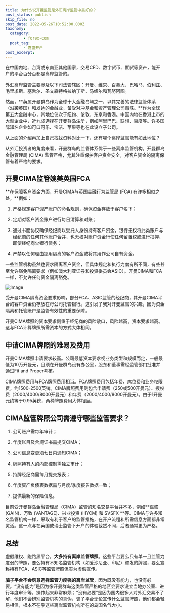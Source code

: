 ```yaml
---
title: 为什么说开曼监管是外汇离岸监管中最好的？
post_status: publish
skip_file: no
post_date: 2022-05-26T10:52:00.000Z
taxonomy:
  category:
        - forex-com
  post_tag:
        - 嘉盛开户
post_excerpt: 
---
```

在中国内地、台湾或东南亚其他国家，交易CFD、数字货币、期货等资产，能开户的平台百分百都是离岸监管的。

外汇离岸监管主要涉及以下司法管辖区：开曼、维京、百慕大、巴哈马、伯利兹、毛里求斯、塞舌尔、圣文森特格拉纳丁斯、马绍尔和瓦努阿图。

然而，**英属开曼群岛作为全球十大金融岛屿之一，以其完善的法律监管体系（沿袭英国）和发达的金融业，备受对冲基金和资产管理公司青睐。**作为全球第五大金融中心，其地位仅次于纽约、伦敦、东京和香港。中国内地在香港上市的大型企业中，近九成选择在开曼群岛注册，例如阿里巴巴、联想、百度等。许多国际知名企业如可口可乐、宝洁、苹果等也在此设立子公司。

从上面的介绍再加上自己找找资料对比一下，还有哪个离岸监管能有如此地位？

从外汇投资者的角度来看，开曼群岛的监管体系优于一些离岸监管机构。开曼群岛金融管理局 (CIMA) 监管严格，尤其注重保护客户资金安全，对客户资金的隔离保管有着严格的要求。

## 开曼CIMA监管媲美英国FCA

**在保障客户资金方面，开曼CIMA与英国金融行为监管局 (FCA) 有许多相似之处，**例如：

1. 严格规定客户资产账户的命名规则，确保资金存放于客户名下；

1. 定期对客户资金账户进行每日清算和对账；

1. 通过书面协议确保经纪商以受托人身份持有客户资金，银行无权将此类账户与经纪商的任何其他账户合并，也无权对账户资金行使任何留置权或进行扣押，即使经纪商欠银行债务；

1. 严禁以任何理由挪用隔离的客户资金或将其用作公司自有资金。

一些监管机构虽然也要求隔离客户资金，但具体规定和执行力度有所不同，有些甚至允许豁免隔离要求（例如澳大利亚证券和投资委员会ASIC）。开曼CIMA和FCA一样，不允许任何资金隔离豁免。

![Image](https://prod-files-secure.s3.us-west-2.amazonaws.com/39ed1227-6d7d-4570-be36-9ccd4a2c4241/bd849744-3fcb-4a37-8312-357962c8f065/image.png?X-Amz-Algorithm=AWS4-HMAC-SHA256&X-Amz-Content-Sha256=UNSIGNED-PAYLOAD&X-Amz-Credential=ASIAZI2LB466TCAOEV4R%2F20250623%2Fus-west-2%2Fs3%2Faws4_request&X-Amz-Date=20250623T221350Z&X-Amz-Expires=3600&X-Amz-Security-Token=IQoJb3JpZ2luX2VjECQaCXVzLXdlc3QtMiJHMEUCIQD%2Fg2cw8wOYWKIfQ%2Fs%2B0EnAU2iasQtxhxL8B0dsy4B%2FqgIgYbkYgiKjVkUTbJhm6sDWpyAn05H9PklHglUV3N6T8Rkq%2FwMIHBAAGgw2Mzc0MjMxODM4MDUiDLva8Fe8zuWBwJ44UCrcA%2BW2FxUjMxNnZz0VzVHouuOCu0Syec9fTDKaqkl5IYvnAER5buxCF1QLEPh8tIkyxqgmrch5Re9077GAj2%2Bx6d7xsPM5dNHgltXLvx85f0k97podPlhcnVX7zVG8l4AYAgtexycMqnDI4tfMSN0lpFPyOq68CbgUt7rvwt1mbFbUxnQTKCkBh7M4ZHb0Ut5bms%2BTcdfHvvOAKvFO8QzWQSiRAdyBJCpXZ7W3uPP7qPlcPPA8FbuT20u6jY%2F4Oef0ikBjMyDaad3EgeADAcTqhwUir3qdHzh8FdV2nSz6RMijPbkjf3%2FBG40s41E6TBJBrtS890boPWFjADZgVt6GmK1bCWzvMzpaDokRZNcE0%2FHtGt0S1HqPQ3b7%2F5l%2FxhzO0NeLnkEfkR1xcz7Rpgg%2BZHj9xrqgGpOk97YssXvsADyUOQtdzLYNF8JFGu3Y2E1%2FRpY0LfJqu6i1SdY8gHCWeioucJvYyGEn8tp7i9PXu3I6%2FfhjGDs%2FzoWekYeBClFUZrRCHMm5DNuD%2BSUehT6%2BgiUoYD1lg%2FRbnk3xBShhlSINZqI%2BDHXU9lLLJug9EJZ5SBlZbAQLyMzWlY0VGsdhTSu%2FsemTiV0lC3lxWhxTTGj2IW%2FgsbhXd%2FBOFJt5MKbS5sIGOqUBaVLxrmjdR0UEylR3qzH33QjBQhMrWqvKLFiRxX59A88sCCRLYggW%2B7CCME7L5YyzP7g1ZjOykQ3axVTp6b8vPl7xcqGzMvTkhL28kKlpPeGhbcdxe0LsPqmh%2B6xzVSvXp%2F%2B3A%2FyxXdaJ5TVCGXzdnGBEyBsFQGpXiLlj%2FLRh9ZFJcdLvZ3CyPAlbVdla67s5HetnS1%2FPKVPpDmil3I5ePxb2ia5w&X-Amz-Signature=e3a60aba9360a0b38e7eee229e8171a75f99e2f8c145408bbc75ea559da90dd3&X-Amz-SignedHeaders=host&x-amz-checksum-mode=ENABLED&x-id=GetObject)

受开曼CIMA隔离资金要求影响，部分FCA、ASIC监管的经纪商，其开曼CIMA平台的客户资金仍存放在母公司托管银行。这引发了我对开曼监管的兴趣，因为资金隔离和托管账户是监管有效性的重要保障。

开曼CIMA牌照的资本要求侧重于经纪商的风险敞口，风险越高，资本要求越高。这与FCA计算牌照所需资本的方式大体相同。

## **申请CIMA牌照的难易及费用**

开曼CIMA牌照申请要求较高。公司最低资本要求视业务类型和规模而定，一般最低为10万开曼元，且须在开曼群岛设有办公室，股东和董事需经监管部门批准并通过Fit and Proper考核。

CIMA牌照费用与FCA牌照费用相当。FCA牌照费用包括年费、席位费和业务权限费，约1500-2500英镑。CIMA牌照费用则包含申请费（250或500开曼元）、授权费（2000/4000/8000开曼元）和年费（2000/4000/8000开曼元）。由于1开曼元约等于0.95英镑，两种牌照费用大体相当。

## CIMA监管牌照公司需遵守哪些监管要求？

1. 公司账户需每年审计；

1. 年度账目及合规证书需提交CIMA；

1. 公司信息变更须七日内通知CIMA；

1. 牌照持有人的内部控制需独立审计；

1. 持牌经纪商需每月提交报表；

1. 年度资产负债表数据需与月度/季度报告数据一致；

1. 提供最新的保险信息。

目前受开曼群岛金融管理局（CIMA）监管的知名交易平台并不多，例如**嘉盛 (GAIN)、万致 (VANTAGE)、兴业投资 (HYCM) 和 SVSFX **等。CIMA与许多知名监管机构一样，采取有利于客户的监管措施，在开户流程和所需信息方面都非常灵活。这一点与在英国或瑞士监管下开户的体验截然不同，后者通常更为严格。

## 总结

虚假维权、跑路黑平台，**大多持有离岸监管牌照**。这些平台要么只有单一且监管力度弱的牌照，要么持有不知名监管机构（如爱沙尼亚、印尼）颁发的牌照，要么宣称持有FCA、ASIC等监管牌照但实为虚假宣传。

**骗子平台不会刻意选择监管力度强的离岸监管**，因为既没有能力，也没有必要。“没有能力”是因为像开曼群岛这类监管严格的地区会要求设立当地办公室、进行年度审计等，操作起来非常麻烦；“没有必要”是因为国内很多人对外汇交易不了解，他们不会辨别监管机构的真伪，骗子平台无论宣传什么监管牌照，他们都会轻易相信，根本不在乎这些离岸监管机构所在的岛国名气大小。